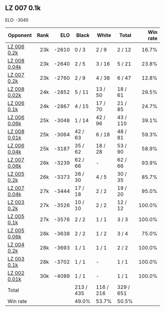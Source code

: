 ## LZ 007 0.1k ##

ELO: -3045

Opponent | Rank | ELO | Black | White | Total | Win rate
---------|-----:|----:|-------|-------|-------|-------:
[LZ 006 0.2k](LZ%20006%200.2k.md) | 23k | -2610 | 0 / 3 | 2 / 9 | 2 / 12 | 16.7%
[LZ 008 0.04k](LZ%20008%200.04k.md) | 23k | -2640 | 2 / 5 | 3 / 16 | 5 / 21 | 23.8%
[LZ 007 0.2k](LZ%20007%200.2k.md) | 23k | -2760 | 2 / 9 | 4 / 38 | 6 / 47 | 12.8%
[LZ 008 0.02k](LZ%20008%200.02k.md) | 24k | -2852 | 5 / 11 | 13 / 50 | 18 / 61 | 29.5%
[LZ 006 0.1k](LZ%20006%200.1k.md) | 24k | -2867 | 4 / 15 | 17 / 70 | 21 / 85 | 24.7%
[LZ 006 0.06k](LZ%20006%200.06k.md) | 25k | -3048 | 1 / 14 | 42 / 96 | 43 / 110 | 39.1%
[LZ 008 0.01k](LZ%20008%200.01k.md) | 25k | -3064 | 42 / 63 | 6 / 18 | 48 / 81 | 59.3%
[LZ 006 0.04k](LZ%20006%200.04k.md) | 25k | -3187 | 35 / 62 | 18 / 28 | 53 / 90 | 58.9%
[LZ 007 0.06k](LZ%20007%200.06k.md) | 26k | -3239 | 62 / 66 | - | 62 / 66 | 93.9%
[LZ 005 0.2k](LZ%20005%200.2k.md) | 26k | -3373 | 26 / 30 | 4 / 5 | 30 / 35 | 85.7%
[LZ 007 0.04k](LZ%20007%200.04k.md) | 27k | -3444 | 17 / 18 | 2 / 2 | 19 / 20 | 95.0%
[LZ 003 0.2k](LZ%20003%200.2k.md) | 27k | -3526 | 10 / 10 | 2 / 2 | 12 / 12 | 100.0%
[LZ 005 0.1k](LZ%20005%200.1k.md) | 27k | -3576 | 2 / 2 | 1 / 1 | 3 / 3 | 100.0%
[LZ 005 0.06k](LZ%20005%200.06k.md) | 28k | -3638 | 2 / 2 | 1 / 2 | 3 / 4 | 75.0%
[LZ 004 0.2k](LZ%20004%200.2k.md) | 28k | -3693 | 1 / 1 | 1 / 1 | 2 / 2 | 100.0%
[LZ 003 0.1k](LZ%20003%200.1k.md) | 28k | -3702 | 1 / 1 | - | 1 / 1 | 100.0%
[LZ 002 0.01k](LZ%20002%200.01k.md) | 30k | -4089 | 1 / 1 | - | 1 / 1 | 100.0%
Total | | | 213 / 435 | 116 / 216 | 329 / 651 | 
Win rate| | | 49.0% | 53.7% | 50.5% | 
